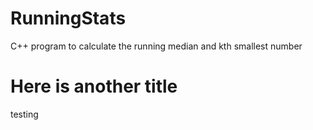 # RunningStats
C++ program to calculate the running median and kth smallest number

# Here is another title
testing

